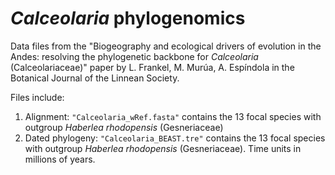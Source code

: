 # *Calceolaria* phylogenomics
Data files from the "Biogeography and ecological drivers of evolution in the Andes: resolving the phylogenetic backbone for *Calceolaria* (Calceolariaceae)" paper by L. Frankel, M. Murúa, A. Espíndola in the Botanical Journal of the Linnean Society.

Files include:
1. Alignment: `"Calceolaria_wRef.fasta"` contains the 13 focal species with outgroup *Haberlea rhodopensis* (Gesneriaceae)
2. Dated phylogeny: `"Calceolaria_BEAST.tre"` contains the 13 focal species with outgroup *Haberlea rhodopensis* (Gesneriaceae). Time units in millions of years.
